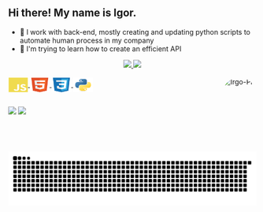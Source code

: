 ## Hi there! My name is Igor.

- 🔭 I work with back-end, mostly creating and updating python scripts to automate human process in my company
- 🌱 I'm trying to learn how to create an efficient API

<!-- Github Status -->
<div align="center">
  <a href="https://github.com/igormarques1170670">
  <img height="140em" src="https://github-readme-stats.vercel.app/api?username=igormarques1170670&show_icons=true&theme=dracula&include_all_commits=true&count_private=true"/>
  <img height="140em" src="https://github-readme-stats.vercel.app/api/top-langs/?username=igormarques1170670&layout=compact&langs_count=7&theme=dracula"/>
</div>
<!-- Tech Images -->  
<div style="display: inline_block"><br>
  <img align="center" alt="Irgo-Js" height="30" width="40" src="https://raw.githubusercontent.com/devicons/devicon/master/icons/javascript/javascript-plain.svg">
  <img align="center" alt="Irgo-HTML" height="30" width="40" src="https://raw.githubusercontent.com/devicons/devicon/master/icons/html5/html5-original.svg">
  <img align="center" alt="Irgo-CSS" height="30" width="40" src="https://raw.githubusercontent.com/devicons/devicon/master/icons/css3/css3-original.svg">
  <img align="center" alt="Irgo-Python" height="30" width="40" src="https://raw.githubusercontent.com/devicons/devicon/master/icons/python/python-original.svg">
  <img align="right" alt="Irgo-Pic" height="150" style="border-radius:50px;" src="https://media.discordapp.net/attachments/529403793939496983/909947362716307516/806b4d5097133b0f84a8ec6363f2e1aa.gif?width=676&height=676">
</div>
  
  ##
<!-- Social Media -->  
<div> 
  <a href = "mailto:igorsenamarques@hotmail.com"><img src="https://img.shields.io/badge/-Gmail-%23333?style=for-the-badge&logo=gmail&logoColor=white" target="_blank"></a>
  <a href="https://www.linkedin.com/in/igorsenam/" target="_blank"><img src="https://img.shields.io/badge/-LinkedIn-%230077B5?style=for-the-badge&logo=linkedin&logoColor=white" target="_blank"></a> 
 
  ![Snake animation](https://github.com/igormarques1170670/igormarques1170670/blob/output/github-contribution-grid-snake.svg)
</div>
